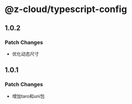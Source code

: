 # @z-cloud/typescript-config

## 1.0.2

### Patch Changes

- 优化动态尺寸

## 1.0.1

### Patch Changes

- 增加taro和uni包
